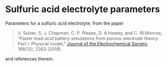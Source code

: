 # Sulfuric acid electrolyte parameters

Parameters for a sulfuric acid electrolyte, from the paper

> V. Sulzer, S. J. Chapman, C. P. Please, D. A.Howey, and C. W.Monroe, “Faster lead-acid battery simulations from porous-electrode theory: Part I. Physical model,” [Journal of the Electrochemical Society](https://doi.org/10.1149/2.0301910jes), 166(12), 2363 (2019).

and references therein.
